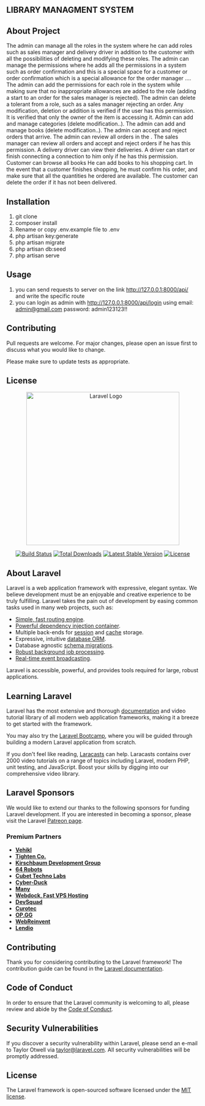 ## LIBRARY MANAGMENT SYSTEM

## About Project
The admin can manage all the roles in the system where he can add roles such as sales manager and delivery driver in addition to the customer with all the possibilities of deleting and modifying these roles. 
The admin can manage the permissions where he adds all the permissions in a system such as order confirmation and this is a special space for a customer or order confirmation which is a special allowance for the order manager .... 
The admin can add the permissions for each role in the system while making sure that no inappropriate allowances are added to the role (adding a start to an order for the sales manager is rejected). 
The admin can delete a tolerant from a role, such as a sales manager rejecting an order.
Any modification, deletion or addition is verified if the user has this permission. 
It is verified that only the owner of the item is accessing it.
Admin can add and manage categories (delete modification..).
The admin can add and manage books (delete modification..).
The admin can accept and reject orders that arrive. 
The admin can review all orders in the .
The sales manager can review all orders and accept and reject orders if he has this permission.
A delivery driver can view their deliveries.
A driver can start or finish connecting a connection to him only if he has this permission.
Customer can browse all books 
He can add books to his shopping cart. 
In the event that a customer finishes shopping, he must confirm his order, and make sure that all the quantities he ordered are available.
The customer can delete the order if it has not been delivered. 

## Installation
1. git clone
2. composer install
3. Rename or copy .env.example file to .env
4. php artisan key:generate
5. php artisan migrate 
6. php artisan db:seed 
7. php artisan serve

## Usage
1. you can send requests to server on the link http://127.0.0.1:8000/api/
 and write the specific route   
2. you can login as admin with http://127.0.0.1:8000/api/login  using
 email: admin@gmail.com
 password: admin123123!!

## Contributing

Pull requests are welcome. For major changes, please open an issue first
to discuss what you would like to change.

Please make sure to update tests as appropriate.


## License



<p align="center"><a href="https://laravel.com" target="_blank"><img src="https://raw.githubusercontent.com/laravel/art/master/logo-lockup/5%20SVG/2%20CMYK/1%20Full%20Color/laravel-logolockup-cmyk-red.svg" width="400" alt="Laravel Logo"></a></p>

<p align="center">
<a href="https://github.com/laravel/framework/actions"><img src="https://github.com/laravel/framework/workflows/tests/badge.svg" alt="Build Status"></a>
<a href="https://packagist.org/packages/laravel/framework"><img src="https://img.shields.io/packagist/dt/laravel/framework" alt="Total Downloads"></a>
<a href="https://packagist.org/packages/laravel/framework"><img src="https://img.shields.io/packagist/v/laravel/framework" alt="Latest Stable Version"></a>
<a href="https://packagist.org/packages/laravel/framework"><img src="https://img.shields.io/packagist/l/laravel/framework" alt="License"></a>
</p>

## About Laravel

Laravel is a web application framework with expressive, elegant syntax. We believe development must be an enjoyable and creative experience to be truly fulfilling. Laravel takes the pain out of development by easing common tasks used in many web projects, such as:

- [Simple, fast routing engine](https://laravel.com/docs/routing).
- [Powerful dependency injection container](https://laravel.com/docs/container).
- Multiple back-ends for [session](https://laravel.com/docs/session) and [cache](https://laravel.com/docs/cache) storage.
- Expressive, intuitive [database ORM](https://laravel.com/docs/eloquent).
- Database agnostic [schema migrations](https://laravel.com/docs/migrations).
- [Robust background job processing](https://laravel.com/docs/queues).
- [Real-time event broadcasting](https://laravel.com/docs/broadcasting).

Laravel is accessible, powerful, and provides tools required for large, robust applications.

## Learning Laravel

Laravel has the most extensive and thorough [documentation](https://laravel.com/docs) and video tutorial library of all modern web application frameworks, making it a breeze to get started with the framework.

You may also try the [Laravel Bootcamp](https://bootcamp.laravel.com), where you will be guided through building a modern Laravel application from scratch.

If you don't feel like reading, [Laracasts](https://laracasts.com) can help. Laracasts contains over 2000 video tutorials on a range of topics including Laravel, modern PHP, unit testing, and JavaScript. Boost your skills by digging into our comprehensive video library.

## Laravel Sponsors

We would like to extend our thanks to the following sponsors for funding Laravel development. If you are interested in becoming a sponsor, please visit the Laravel [Patreon page](https://patreon.com/taylorotwell).

### Premium Partners

- **[Vehikl](https://vehikl.com/)**
- **[Tighten Co.](https://tighten.co)**
- **[Kirschbaum Development Group](https://kirschbaumdevelopment.com)**
- **[64 Robots](https://64robots.com)**
- **[Cubet Techno Labs](https://cubettech.com)**
- **[Cyber-Duck](https://cyber-duck.co.uk)**
- **[Many](https://www.many.co.uk)**
- **[Webdock, Fast VPS Hosting](https://www.webdock.io/en)**
- **[DevSquad](https://devsquad.com)**
- **[Curotec](https://www.curotec.com/services/technologies/laravel/)**
- **[OP.GG](https://op.gg)**
- **[WebReinvent](https://webreinvent.com/?utm_source=laravel&utm_medium=github&utm_campaign=patreon-sponsors)**
- **[Lendio](https://lendio.com)**

## Contributing

Thank you for considering contributing to the Laravel framework! The contribution guide can be found in the [Laravel documentation](https://laravel.com/docs/contributions).

## Code of Conduct

In order to ensure that the Laravel community is welcoming to all, please review and abide by the [Code of Conduct](https://laravel.com/docs/contributions#code-of-conduct).

## Security Vulnerabilities

If you discover a security vulnerability within Laravel, please send an e-mail to Taylor Otwell via [taylor@laravel.com](mailto:taylor@laravel.com). All security vulnerabilities will be promptly addressed.

## License

The Laravel framework is open-sourced software licensed under the [MIT license](https://opensource.org/licenses/MIT).
